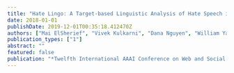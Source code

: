 ```yaml
---
title: "Hate Lingo: A Target-based Linguistic Analysis of Hate Speech in Social Media"
date: 2018-01-01
publishDate: 2019-12-01T00:35:18.412470Z
authors: ["Mai ElSherief", "Vivek Kulkarni", "Dana Nguyen", "William Yang Wang", "Elizabeth Belding"]
publication_types: ["1"]
abstract: ""
featured: false
publication: "*Twelfth International AAAI Conference on Web and Social Media*"
---
```


